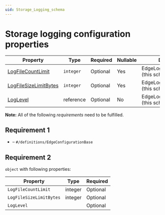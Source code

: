 ```yaml
---
uid: Storage_Logging_schema
---
```


# Storage logging configuration properties

| Property                                        | Type      | Required | Nullable | Defined by                            |
| ----------------------------------------------- | --------- | -------- | -------- | ------------------------------------- |
| [LogFileCountLimit](#logfilecountlimit)         | `integer` | Optional | Yes      | EdgeLoggerConfiguration (this schema) |
| [LogFileSizeLimitBytes](#logfilesizelimitbytes) | `integer` | Optional | Yes      | EdgeLoggerConfiguration (this schema) |
| [LogLevel](#loglevel)                           | reference | Optional | No       | EdgeLoggerConfiguration (this schema) |


**Note:** All of the following _requirements_ need to be fulfilled.

## Requirement 1

- []() – `#/definitions/EdgeConfigurationBase`

## Requirement 2

`object` with following properties:

| Property                | Type    | Required |
| ----------------------- | ------- | -------- |
| `LogFileCountLimit`     | integer | Optional |
| `LogFileSizeLimitBytes` | integer | Optional |
| `LogLevel`              |         | Optional |
